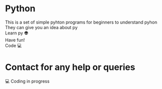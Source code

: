 # Python
This is a set of simple pyhton programs for beginners to understand pyhon\
They can give you an idea about py\
Learn py 👽\
Have fun!\
Code 💻


# Contact for any help or queries
💻 Coding in progress
